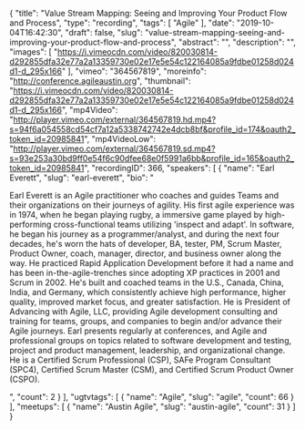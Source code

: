 {
  "title": "Value Stream Mapping: Seeing and Improving Your Product Flow and Process",
  "type": "recording",
  "tags": [
    "Agile"
  ],
  "date": "2019-10-04T16:42:30",
  "draft": false,
  "slug": "value-stream-mapping-seeing-and-improving-your-product-flow-and-process",
  "abstract": "",
  "description": "",
  "images": [
    "https://i.vimeocdn.com/video/820030814-d292855dfa32e77a2a13359730e02e17e5e54c122164085a9fdbe01258d024d1-d_295x166"
  ],
  "vimeo": "364567819",
  "moreinfo": "http://conference.agileaustin.org",
  "thumbnail": "https://i.vimeocdn.com/video/820030814-d292855dfa32e77a2a13359730e02e17e5e54c122164085a9fdbe01258d024d1-d_295x166",
  "mp4Video": "http://player.vimeo.com/external/364567819.hd.mp4?s=94f6a054558cd54cf7a12a5338742742e4dcb8bf&profile_id=174&oauth2_token_id=20985841",
  "mp4VideoLow": "http://player.vimeo.com/external/364567819.sd.mp4?s=93e253a30bd9ff0e54f6c90dfee68e0f5991a6bb&profile_id=165&oauth2_token_id=20985841",
  "recordingID": 366,
  "speakers": [
    {
      "name": "Earl Everett",
      "slug": "earl-everett",
      "bio": "<p>Earl Everett is an Agile practitioner who coaches and guides Teams and their organizations on their journeys of agility. His first agile experience was in 1974, when he began playing rugby, a immersive game played by high-performing cross-functional teams utilizing 'inspect and adapt'. In software, he began his journey as a programmer/analyst, and during the next four decades, he's worn the hats of developer, BA, tester, PM, Scrum Master, Product Owner, coach, manager, director, and business owner along the way. He practiced Rapid Application Development before it had a name and has been in-the-agile-trenches since adopting XP practices in 2001 and Scrum in 2002. He's built and coached teams in the U.S., Canada, China, India, and Germany, which consistently achieve high performance, higher quality, improved market focus, and greater satisfaction. He is President of Advancing with Agile, LLC, providing Agile development consulting and training for teams, groups, and companies to begin and/or advance their Agile journeys. Earl presents regularly at conferences, and Agile and professional groups on topics related to software development and testing, project and product management, leadership, and organizational change. He is a Certified Scrum Professional (CSP), SAFe Program Consultant (SPC4), Certified Scrum Master (CSM), and Certified Scrum Product Owner (CSPO).</p>",
      "count": 2
    }
  ],
  "ugtvtags": [
    {
      "name": "Agile",
      "slug": "agile",
      "count": 66
    }
  ],
  "meetups": [
    {
      "name": "Austin Agile",
      "slug": "austin-agile",
      "count": 31
    }
  ]
}